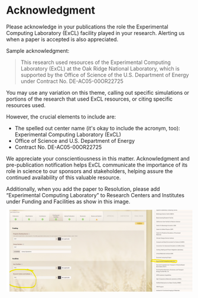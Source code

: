 # Acknowledgment

Please acknowledge in your publications the role the Experimental Computing Laboratory (ExCL) facility played in your research. Alerting us when a paper is accepted is also appreciated.

Sample acknowledgment:

> This research used resources of the Experimental Computing Laboratory (ExCL) at the Oak Ridge National Laboratory, which is supported by the Office of Science of the U.S. Department of Energy under Contract No. DE-AC05-00OR22725

You may use any variation on this theme, calling out specific simulations or portions of the research that used ExCL resources, or citing specific resources used.

However, the crucial elements to include are:

* The spelled out center name (it's okay to include the acronym, too): Experimental Computing Laboratory (ExCL)
* Office of Science and U.S. Department of Energy
* Contract No. DE-AC05-00OR22725

We appreciate your conscientiousness in this matter. Acknowledgment and pre-publication notification helps ExCL communicate the importance of its role in science to our sponsors and stakeholders, helping assure the continued availability of this valuable resource.

Additionally, when you add the paper to Resolution, please add “Experimental Computing Laboratory” to Research Centers and Institutes under Funding and Facilities as show in this image.

![excl-acknowledge-resolution](./assets/excl-acknowledge-resolution.png)
